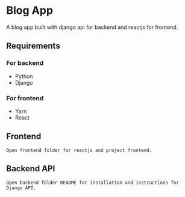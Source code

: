 # Blog App
A blog app built with django api for backend and reactjs for frontend.

## Requirements
### For backend
- Python
- Django

### For frontend
- Yarn
- React


## Frontend
    Open frontend folder for reactjs and project frontend.

## Backend API
    Open backend folder README for installation and instructions for Django API.






